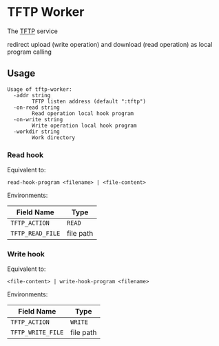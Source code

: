 # TFTP Worker

The [TFTP](https://www.rfc-editor.org/rfc/rfc1350) service

redirect upload (write operation) and download (read operation) as local program calling

## Usage

<!-- markdownlint-disable -->

```plain
Usage of tftp-worker:
  -addr string
    	TFTP listen address (default ":tftp")
  -on-read string
    	Read operation local hook program
  -on-write string
    	Write operation local hook program
  -workdir string
    	Work directory
```

<!-- markdownlint-restore -->

### Read hook

Equivalent to:

```plain
read-hook-program <filename> | <file-content>
```

Environments:

| Field Name       | Type      |
| ---------------- | --------- |
| `TFTP_ACTION`    | `READ`    |
| `TFTP_READ_FILE` | file path |

### Write hook

Equivalent to:

```plain
<file-content> | write-hook-program <filename>
```

Environments:

| Field Name        | Type      |
| ----------------- | --------- |
| `TFTP_ACTION`     | `WRITE`   |
| `TFTP_WRITE_FILE` | file path |
